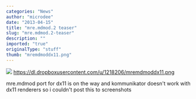 ```yaml
---
categories: "News"
author: "microdee"
date: "2013-04-15"
title: "mre.mdmod.2 teaser"
slug: "mre.mdmod.2-teaser"
description: ""
imported: "true"
originalType: "stuff"
thumb: "mremdmoddx11.png"
---
```



![](mremdmoddx11.png) 
https://dl.dropboxusercontent.com/u/1218206/mremdmoddx11.png

mre.mdmod port for dx11 is on the way
and kommunikator doesn't work with dx11 renderers so i couldn't post this to screenshots